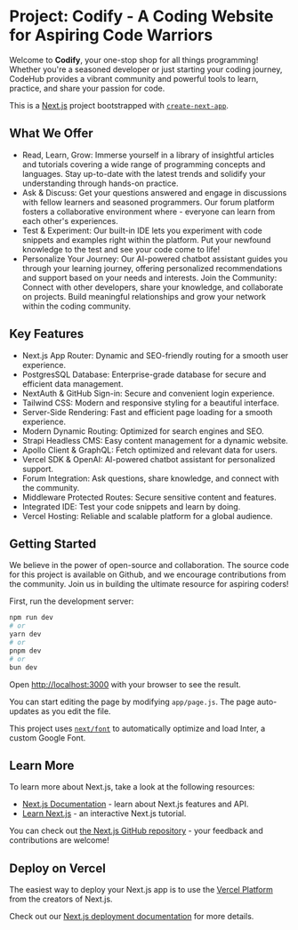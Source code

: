 # Project: Codify - A Coding Website for Aspiring Code Warriors 

Welcome to **Codify**, your one-stop shop for all things programming! Whether you're a seasoned developer or just starting your coding journey, CodeHub provides a vibrant community and powerful tools to learn, practice, and share your passion for code.

This is a [Next.js](https://nextjs.org/) project bootstrapped with [`create-next-app`](https://github.com/vercel/next.js/tree/canary/packages/create-next-app).

## What We Offer

- Read, Learn, Grow: Immerse yourself in a library of insightful articles and tutorials covering a wide range of programming concepts and languages. Stay up-to-date with the latest trends and solidify your understanding through hands-on practice.
- Ask & Discuss: Get your questions answered and engage in discussions with fellow learners and seasoned programmers. Our forum platform fosters a collaborative environment where - everyone can learn from each other's experiences.
- Test & Experiment: Our built-in IDE lets you experiment with code snippets and examples right within the platform. Put your newfound knowledge to the test and see your code come to life!
- Personalize Your Journey: Our AI-powered chatbot assistant guides you through your learning journey, offering personalized recommendations and support based on your needs and interests.
Join the Community: Connect with other developers, share your knowledge, and collaborate on projects. Build meaningful relationships and grow your network within the coding community.

## Key Features

- Next.js App Router: Dynamic and SEO-friendly routing for a smooth user experience.
- PostgresSQL Database: Enterprise-grade database for secure and efficient data management.
- NextAuth & GitHub Sign-in: Secure and convenient login experience.
- Tailwind CSS: Modern and responsive styling for a beautiful interface.
- Server-Side Rendering: Fast and efficient page loading for a smooth experience.
- Modern Dynamic Routing: Optimized for search engines and SEO.
- Strapi Headless CMS: Easy content management for a dynamic website.
- Apollo Client & GraphQL: Fetch optimized and relevant data for users.
- Vercel SDK & OpenAI: AI-powered chatbot assistant for personalized support.
- Forum Integration: Ask questions, share knowledge, and connect with the community.
- Middleware Protected Routes: Secure sensitive content and features.
- Integrated IDE: Test your code snippets and learn by doing.
- Vercel Hosting: Reliable and scalable platform for a global audience.

## Getting Started

We believe in the power of open-source and collaboration. The source code for this project is available on Github, and we encourage contributions from the community. Join us in building the ultimate resource for aspiring coders!

First, run the development server:

```bash
npm run dev
# or
yarn dev
# or
pnpm dev
# or
bun dev
```

Open [http://localhost:3000](http://localhost:3000) with your browser to see the result.

You can start editing the page by modifying `app/page.js`. The page auto-updates as you edit the file.

This project uses [`next/font`](https://nextjs.org/docs/basic-features/font-optimization) to automatically optimize and load Inter, a custom Google Font.

## Learn More

To learn more about Next.js, take a look at the following resources:

- [Next.js Documentation](https://nextjs.org/docs) - learn about Next.js features and API.
- [Learn Next.js](https://nextjs.org/learn) - an interactive Next.js tutorial.

You can check out [the Next.js GitHub repository](https://github.com/vercel/next.js/) - your feedback and contributions are welcome!

## Deploy on Vercel

The easiest way to deploy your Next.js app is to use the [Vercel Platform](https://vercel.com/new?utm_medium=default-template&filter=next.js&utm_source=create-next-app&utm_campaign=create-next-app-readme) from the creators of Next.js.

Check out our [Next.js deployment documentation](https://nextjs.org/docs/deployment) for more details.
